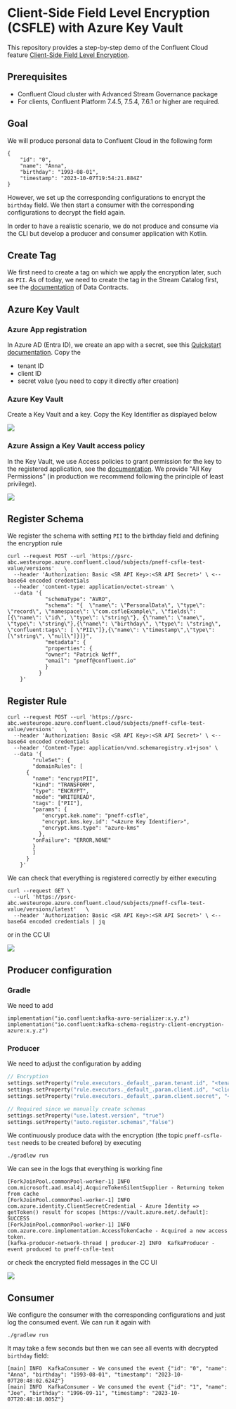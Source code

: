 # Client-Side Field Level Encryption (CSFLE) with Azure Key Vault

This repository provides a step-by-step demo of the Confluent Cloud feature [Client-Side Field Level Encryption](https://docs.confluent.io/cloud/current/clusters/csfle/overview.html).

## Prerequisites

* Confluent Cloud cluster with Advanced Stream Governance package
* For clients, Confluent Platform 7.4.5, 7.5.4, 7.6.1 or higher are required.

## Goal

We will produce personal data to Confluent Cloud in the following form 
```
{
    "id": "0",
    "name": "Anna",
    "birthday": "1993-08-01",
    "timestamp": "2023-10-07T19:54:21.884Z"
}
```
However, we set up the corresponding configurations to encrypt the `birthday` field.
We then start a consumer with the corresponding configurations to decrypt the field again.

In order to have a realistic scenario, we do not produce and consume via the CLI but develop a
producer and consumer application with Kotlin.

## Create Tag

We first need to create a tag on which we apply the encryption later, such as `PII`.
As of today, we need to create the tag in the Stream Catalog first, see the [documentation](https://docs.confluent.io/platform/current/schema-registry/fundamentals/data-contracts.html#tags) of Data Contracts.

## Azure Key Vault

### Azure App registration

In Azure AD (Entra ID), we create an app with a secret, see this [Quickstart documentation](https://learn.microsoft.com/en-us/azure/active-directory/develop/quickstart-register-app).
Copy the
* tenant ID
* client ID
* secret value (you need to copy it directly after creation)

### Azure Key Vault

Create a Key Vault and a key. Copy the Key Identifier as displayed below

![](AzureKey.png)

### Azure Assign a Key Vault access policy

In the Key Vault, we use Access policies to grant permission for the key to the registered application, see the [documentation](https://learn.microsoft.com/en-us/azure/key-vault/general/assign-access-policy?tabs=azure-portal).
We provide "All Key Permissions" (in production we recommend following the principle of least privilege).

![](AzureKeyAccess.png)

## Register Schema

We register the schema with setting `PII` to the birthday field and defining the encryption rule

```shell
curl --request POST --url 'https://psrc-abc.westeurope.azure.confluent.cloud/subjects/pneff-csfle-test-value/versions'   \
  --header 'Authorization: Basic <SR API Key>:<SR API Secret>' \ <-- base64 encoded credentials
  --header 'content-type: application/octet-stream' \
  --data '{
            "schemaType": "AVRO",
            "schema": "{  \"name\": \"PersonalData\", \"type\": \"record\", \"namespace\": \"com.csfleExample\", \"fields\": [{\"name\": \"id\", \"type\": \"string\"}, {\"name\": \"name\", \"type\": \"string\"},{\"name\": \"birthday\", \"type\": \"string\", \"confluent:tags\": [ \"PII\"]},{\"name\": \"timestamp\",\"type\": [\"string\", \"null\"]}]}",
            "metadata": {
            "properties": {
            "owner": "Patrick Neff",
            "email": "pneff@confluent.io"
            }
          }
    }' 
```
## Register Rule

```shell
curl --request POST --url 'https://psrc-abc.westeurope.azure.confluent.cloud/subjects/pneff-csfle-test-value/versions'   \
  --header 'Authorization: Basic <SR API Key>:<SR API Secret>' \ <-- base64 encoded credentials
  --header 'Content-Type: application/vnd.schemaregistry.v1+json' \
  --data '{
        "ruleSet": {
        "domainRules": [
      {
        "name": "encryptPII",
        "kind": "TRANSFORM",
        "type": "ENCRYPT",
        "mode": "WRITEREAD",
        "tags": ["PII"],
        "params": {
           "encrypt.kek.name": "pneff-csfle",
           "encrypt.kms.key.id": "<Azure Key Identifier>",
           "encrypt.kms.type": "azure-kms"
          },
        "onFailure": "ERROR,NONE"
        }
        ]
      } 
    }'
```

We can check that everything is registered correctly by either executing
```shell
curl --request GET \
  --url 'https://psrc-abc.westeurope.azure.confluent.cloud/subjects/pneff-csfle-test-value/versions/latest'   \
  --header 'Authorization: Basic <SR API Key>:<SR API Secret>' \ <-- base64 encoded credentials | jq
```

or in the CC UI

![](CCEncryptionRule.png)

## Producer configuration

### Gradle
We need to add
```shell
implementation("io.confluent:kafka-avro-serializer:x.y.z")
implementation("io.confluent:kafka-schema-registry-client-encryption-azure:x.y.z")
```

### Producer
We need to adjust the configuration by adding
```kotlin
// Encryption
settings.setProperty("rule.executors._default_.param.tenant.id", "<tenant ID>")
settings.setProperty("rule.executors._default_.param.client.id", "<client ID>")
settings.setProperty("rule.executors._default_.param.client.secret", "<secret value>")

// Required since we manually create schemas
settings.setProperty("use.latest.version", "true")
settings.setProperty("auto.register.schemas","false")
```

We continuously produce data with the encryption (the topic `pneff-csfle-test` needs to be created before) by executing
```
./gradlew run
```

We can see in the logs that everything is working fine
```shell
[ForkJoinPool.commonPool-worker-1] INFO  com.microsoft.aad.msal4j.AcquireTokenSilentSupplier - Returning token from cache
[ForkJoinPool.commonPool-worker-1] INFO  com.azure.identity.ClientSecretCredential - Azure Identity => getToken() result for scopes [https://vault.azure.net/.default]: SUCCESS
[ForkJoinPool.commonPool-worker-1] INFO  com.azure.core.implementation.AccessTokenCache - Acquired a new access token.
[kafka-producer-network-thread | producer-2] INFO  KafkaProducer - event produced to pneff-csfle-test
```

or check the encrypted field messages in the CC UI

![](CCEvents.png)

## Consumer

We configure the consumer with the corresponding configurations
and just log the consumed event.
We can run it again with
```
./gradlew run
```

It may take a few seconds but then we can see all events with decrypted `birthday`
field:

```shell
[main] INFO  KafkaConsumer - We consumed the event {"id": "0", "name": "Anna", "birthday": "1993-08-01", "timestamp": "2023-10-07T20:48:02.624Z"}
[main] INFO  KafkaConsumer - We consumed the event {"id": "1", "name": "Joe", "birthday": "1996-09-11", "timestamp": "2023-10-07T20:48:18.005Z"}
```
